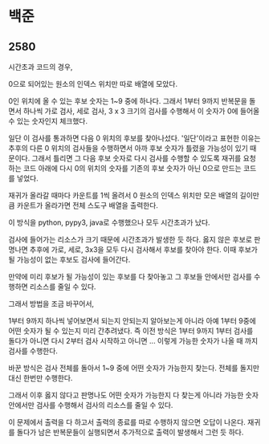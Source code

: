 # 백준

## 2580

시간초과 코드의 경우,

0으로 되어있는 원소의 인덱스 위치만 따로 배열에 모았다.

0인 위치에 올 수 있는 후보 숫자는 1~9 중에 하나다. 그래서 1부터 9까지 반복문을 돌면서 하나씩 가로 검사, 세로 검사, 3 x 3 크기의 검사를 수행해서 이 숫자가 0에 들어올 수 있는 숫자인지 체크했다.

일단 이 검사를 통과하면 다음 0 위치의 후보를 찾아나섰다. '일단'이라고 표현한 이유는 추후의 다른 0 위치의 검사들을 수행하면서 아까 후보 숫자가 틀렸을 가능성이 있기 때문이다. 그래서 틀리면 그 다음 후보 숫자로 다시 검사를 수행할 수 있도록 재귀를 요청하는 코드 아래에 다시 0의 위치의 숫자를 기존의 후보 숫자가 아닌 0으로 만드는 코드를 넣었다.

재귀가 올라갈 때마다 카운트를 1씩 올려서 0 원소의 인덱스 위치만 모은 배열의 길이만큼 카운트가 올라가면 전체 스도구 배열을 출력한다.

이 방식을 python, pypy3, java로 수행했으나 모두 시간초과가 났다.

검사에 들어가는 리소스가 크기 때문에 시간초과가 발생한 듯 하다. 옳지 않은 후보로 판명나면 추후에 가로, 세로, 3x3을 모두 다시 검사해서 후보를 찾아야 한다. 이때 후보가 될 가능성이 없는 후보도 검사에 들어간다.

만약에 미리 후보가 될 가능성이 있는 후보를 다 찾아놓고 그 후보들 안에서만 검사를 수행하면 리소스를 줄일 수 있다.



그래서 방법을 조금 바꾸어서,

1부터 9까지 하나씩 넣어보면서 되는지 안되는지 알아보는게 아니라 아예 1부터 9중에 어떤 숫자가 될 수 있는지 미리 간추려냈다. 즉 이전 방식은 1부터 9까지 1부터 검사를 돌다가 아니면 다시 2부터 검사 시작하고 아니면 ... 이렇게 가능한 숫자가 나올 때 까지 검사를 수행한다.

바꾼 방식은 검사 전체를 돌아서 1~9 중에 어떤 숫자가 가능한지 찾는다. 전체를 돌지만 대신 한번만 수행한다.

그래서 이후 옳지 않다고 판명나도 어떤 숫자가 가능한지 다 찾는게 아니라 가능한 숫자 안에서만 검사를 수행해서 검사의 리소스를 줄일 수 있다.



이 문제에서 출력을 다 하고서 출력의 종료를 따로 수행하지 않으면 오답이 나온다. 재귀를 돌다가 남은 반복문들이 실행되면서 추가적으로 출력이 발생해서 그런 듯 하다.